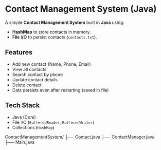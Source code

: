 
#  Contact Management System (Java)

A simple **Contact Management System** built in **Java** using:
- **HashMap** to store contacts in memory.
- **File I/O** to persist contacts (`contacts.txt`).

##  Features
- Add new contact (Name, Phone, Email)
- View all contacts
- Search contact by phone
- Update contact details
- Delete contact
- Data persists even after restarting (saved in file)

##  Tech Stack
- Java (Core)
- File I/O (`BufferedReader`, `BufferedWriter`)
- Collections (`HashMap`)

ContactManagementSystem/
 ├── Contact.java
 ├── ContactManager.java
 ├── Main.java
